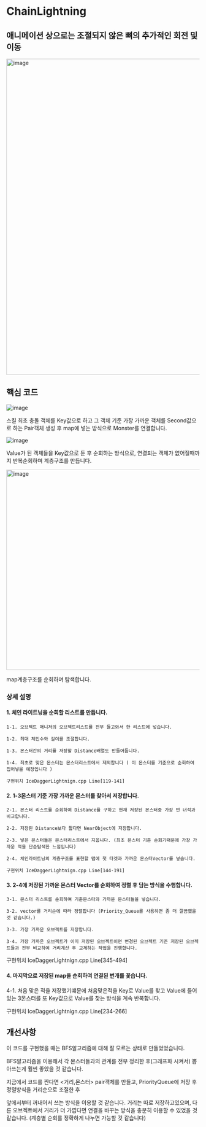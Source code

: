 # ChainLightning

## 애니메이션 상으로는 조절되지 않은 뼈의 추가적인 회전 및 이동

<img width="824" alt="image" src="https://github.com/KimDaeMins/Portfolio/assets/68540137/9e7c398f-82ba-463d-956e-798b7325a5b5">

## 핵심 코드

![image](https://github.com/KimDaeMins/Portfolio/assets/68540137/a5d05ac8-8fb8-49b8-9f2d-6483bdc4cb5c)

스킬 최초 충돌 객체를 Key값으로 하고 그 객체 기준 가장 가까운 객체를 Second값으로 하는 Pair객체 생성 후 map에 넣는 방식으로 Monster를 연결합니다.

![image](https://github.com/KimDaeMins/Portfolio/assets/68540137/5e21549d-bd40-4dda-a804-d3f3df0a0922)

Value가 된 객체들을 Key값으로 둔 후 순회하는 방식으로, 연결되는 객체가 없어질때까지 반복순회하며 계층구조를 만듭니다.

<img width="522" alt="image" src="https://github.com/KimDaeMins/Portfolio/assets/68540137/6bbf348f-f624-4260-ba1a-9b3431b6a107">

map계층구조를 순회하며 탐색합니다.

### 상세 설명

#### 1. 체인 라이트닝을 순회할 리스트를 만듭니다.

    1-1. 오브젝트 매니저의 오브젝트리스트를 전부 들고와서 한 리스트에 넣습니다.

    1-2. 최대 체인수와 길이를 조절합니다.

    1-3. 몬스터간의 거리를 저장할 Distance배열도 만들어둡니다.

    1-4. 최초로 맞은 몬스터는 몬스터리스트에서 제외합니다 ( 이 몬스터를 기준으로 순회하여 집어넣을 예정입니다 )

    구현위치 IceDaggerLightnign.cpp Line[119-141]

#### 2. 1-3몬스터 기준 가장 가까운 몬스터를 찾아서 저장합니다. 

    2-1. 몬스터 리스트를 순회하여 Distance를 구하고 현재 저장된 몬스터중 가장 먼 녀석과 비교합니다.

    2-2. 저장된 Distance보다 짧다면 NearObject에 저장합니다.

    2-3. 넣은 몬스터들은 몬스터리스트에서 지웁니다. (최초 몬스터 기준 순회기때문에 가장 가까운 적을 단순탐색한 느낌입니다)

    2-4. 체인라이트닝의 계층구조를 표현할 맵에 첫 타겟과 가까운 몬스터Vector를 넣습니다.
    
    구현위치 IceDaggerLightnign.cpp Line[144-191]

#### 3. 2-4에 저장된 가까운 몬스터 Vector를 순회하여 정렬 후 담는 방식을 수행합니다.

    3-1. 몬스터 리스트를 순회하여 기준몬스터와 가까운 몬스터들을 넣습니다.

    3-2. vector를 거리순에 따라 정렬합니다 (Priority_Queue를 사용하면 좀 더 깔끔했을 것 같습니다.)

    3-3. 가장 가까운 오브젝트를 저장합니다.

    3-4. 가장 가까운 오브젝트가 이미 저장된 오브젝트이면 변경된 오브젝트 기준 저장된 오브젝트들과 전부 비교하여 거리계산 후 교체하는 작업을 진행합니다. 

  구현위치 IceDaggerLightnign.cpp Line[345-494]

  #### 4. 마지막으로 저장된 map을 순회하여 연결된 번개를 꽃습니다.

4-1. 처음 맞은 적을 저장했기떄문에 처음맞은적을 Key로 Value를 찾고 Value에 들어있는 3몬스터를 또 Key값으로 Value를 찾는 방식을 계속 반복합니다.

 구현위치 IceDaggerLightnign.cpp Line[234-266]

## 개선사항

이 코드를 구현했을 때는 BFS알고리즘에 대해 잘 모르는 상태로 만들었었습니다.

BFS알고리즘을 이용해서 각 몬스터들과의 관계를 전부 정리한 후(그래프화 시켜서) 뽑아쓰는게 훨씬 좋았을 것 같습니다.

지금에서 코드를 짠다면 <거리,몬스터> pair객체를 만들고, PriorityQueue에 저장 후 정렬방식을 거리순으로 조절한 후  

앞에서부터 꺼내어서 쓰는 방식을 이용할 것 같습니다. 거리는 따로 저장하고있으며, 다른 오브젝트에서 거리가 더 가깝다면 연결을 바꾸는 방식을 충분히 이용할 수 있었을 것 같습니다. (계층별 순회를 정확하게 나누면 가능할 것 같습니다)

